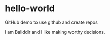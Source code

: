 # hello-world
GitHub demo to use github and create repos

I am Baliddir and I like making worthy decisions.
